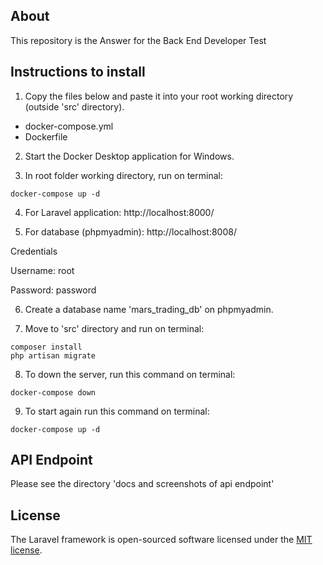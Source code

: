 ## About

This repository is the Answer for the Back End Developer Test

## Instructions to install
1. Copy the files below and paste it into your root working directory (outside 'src' directory).
- docker-compose.yml
- Dockerfile

2. Start the Docker Desktop application for Windows.

3. In root folder working directory, run on terminal:
```shell script
docker-compose up -d
```
4. For Laravel application:
http://localhost:8000/

5. For database (phpmyadmin):
http://localhost:8008/

Credentials

Username: root

Password: password

6. Create a database name 'mars_trading_db' on phpmyadmin.

7. Move to 'src' directory and run on terminal:
```shell script
composer install
php artisan migrate
```

8. To down the server, run this command on terminal:
```shell script
docker-compose down
```

9. To start again run this command on terminal:
```shell script
docker-compose up -d
```


## API Endpoint
Please see the directory 'docs and screenshots of api endpoint'



## License

The Laravel framework is open-sourced software licensed under the [MIT license](https://opensource.org/licenses/MIT).
